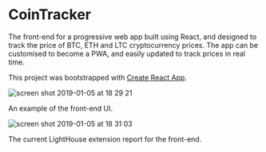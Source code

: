 # CoinTracker

The front-end for a progressive web app built using React, and designed to track the price of BTC, ETH and LTC cryptocurrency prices. The app can be customised to become a PWA, and easily updated to track prices in real time.

This project was bootstrapped with [Create React App](https://github.com/facebook/create-react-app).


![screen shot 2019-01-05 at 18 29 21](https://user-images.githubusercontent.com/25869284/50727800-ef67fb80-1117-11e9-8436-6ba8d0394154.png)

An example of the front-end UI.


![screen shot 2019-01-05 at 18 31 03](https://user-images.githubusercontent.com/25869284/50727810-19b9b900-1118-11e9-8009-4f50ebfa5e2f.png)

The current LightHouse extension report for the front-end.
